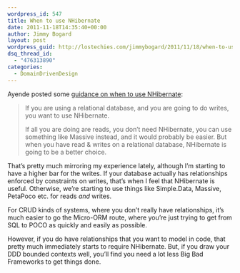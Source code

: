 ```yaml
---
wordpress_id: 547
title: When to use NHibernate
date: 2011-11-18T14:35:40+00:00
author: Jimmy Bogard
layout: post
wordpress_guid: http://lostechies.com/jimmybogard/2011/11/18/when-to-use-nhibernate/
dsq_thread_id:
  - "476313890"
categories:
  - DomainDrivenDesign
---
```

Ayende posted some [guidance on when to use NHibernate](http://ayende.com/blog/136195/when-should-you-use-nhibernate):

> If you are using a relational database, and you are going to do writes, you want to use NHibernate. 
> 
> If all you are doing are reads, you don’t need NHibernate, you can use something like Massive instead, and it would probably be easier. But when you have read & writes on a relational database, NHibernate is going to be a better choice.

That’s pretty much mirroring my experience lately, although I’m starting to have a higher bar for the writes. If your database actually has relationships enforced by constraints on writes, that’s when I feel that NHibernate is useful. Otherwise, we’re starting to use things like Simple.Data, Massive, PetaPoco etc. for reads _and_ writes. 

For CRUD kinds of systems, where you don’t really have relationships, it’s much easier to go the Micro-ORM route, where you’re just trying to get from SQL to POCO as quickly and easily as possible. 

However, if you do have relationships that you want to model in code, that pretty much immediately starts to require NHibernate. But, if you draw your DDD bounded contexts well, you’ll find you need a lot less Big Bad Frameworks to get things done.